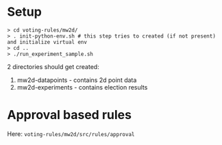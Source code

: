 # Setup


```
> cd voting-rules/mw2d/
> . init-python-env.sh # this step tries to created (if not present) and initialize virtual env
> cd ..
> ./run_experiment_sample.sh 
```

2 directories should get created:
1) mw2d-datapoints - contains 2d point data
2) mw2d-experiments - contains election results

# Approval based rules

Here: `voting-rules/mw2d/src/rules/approval`
